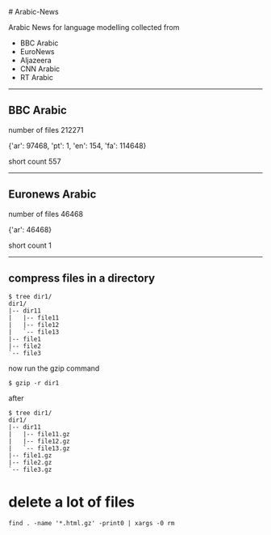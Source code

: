 ﻿﻿# Arabic-NewsArabic News for language modelling collected from * BBC Arabic * EuroNews * Aljazeera * CNN Arabic * RT Arabic ---## BBC Arabic number of files 212271{'ar': 97468, 'pt': 1, 'en': 154, 'fa': 114648}short count 557--- ## Euronews Arabic number of files 46468{'ar': 46468}short count 1---## compress files in a directory ```$ tree dir1/dir1/|-- dir11|   |-- file11|   |-- file12|   `-- file13|-- file1|-- file2`-- file3```now run the gzip command`$ gzip -r dir1`after```$ tree dir1/dir1/|-- dir11|   |-- file11.gz|   |-- file12.gz|   `-- file13.gz|-- file1.gz|-- file2.gz`-- file3.gz```# delete a lot of files `find . -name '*.html.gz' -print0 | xargs -0 rm`